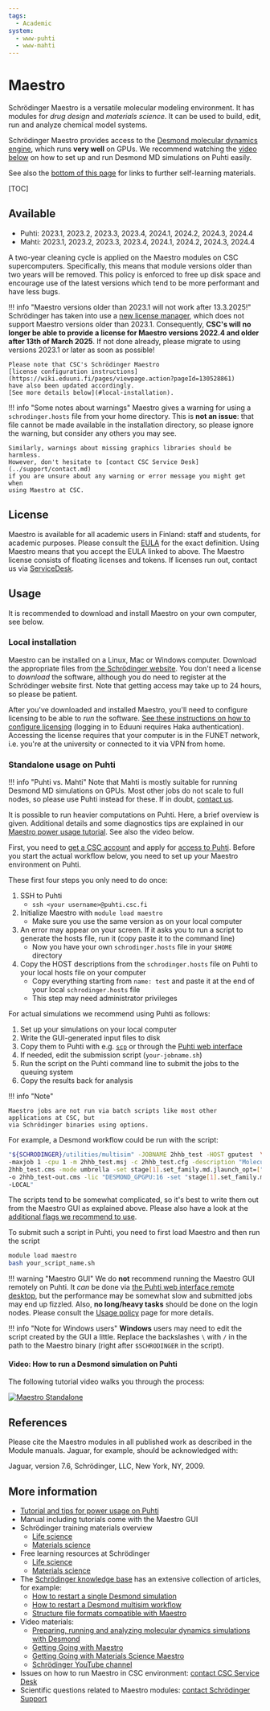 ```yaml
---
tags:
  - Academic
system:
  - www-puhti
  - www-mahti
---
```


# Maestro

Schrödinger Maestro is a versatile molecular modeling environment. It has modules for
*drug design* and *materials science*. It can be used to build, edit, run and analyze
chemical model systems.

Schrödinger Maestro provides access to the
[Desmond molecular dynamics engine](https://video.csc.fi/media/t/0_3udcx6bk),
which runs **very well** on GPUs. We recommend watching the
[video below](#video-how-to-run-a-desmond-simulation-on-puhti)
on how to set up and run Desmond MD simulations on Puhti easily.

See also the [bottom of this page](#more-information) for links to further
self-learning materials.

[TOC]

## Available

* Puhti: 2023.1, 2023.2, 2023.3, 2023.4, 2024.1, 2024.2, 2024.3, 2024.4
* Mahti: 2023.1, 2023.2, 2023.3, 2023.4, 2024.1, 2024.2, 2024.3, 2024.4

A two-year cleaning cycle is applied on the Maestro modules on CSC supercomputers.
Specifically, this means that module versions older than two years will be removed.
This policy is enforced to free up disk space and encourage use of the latest versions
which tend to be more performant and have less bugs.

!!! info "Maestro versions older than 2023.1 will not work after 13.3.2025!"
    Schrödinger has taken into use a
    [new license manager](https://www.schrodinger.com/life-science/learn/white-paper/new-schrodinger-license-manager/),
    which does not support Maestro versions older than 2023.1. Consequently,
    **CSC's will no longer be able to provide a license for Maestro versions
    2022.4 and older after 13th of March 2025**. If not done already, please
    migrate to using versions 2023.1 or later as soon as possible!

    Please note that CSC's Schrödinger Maestro
    [license configuration instructions](https://wiki.eduuni.fi/pages/viewpage.action?pageId=130528861)
    have also been updated accordingly.
    [See more details below](#local-installation).

!!! info "Some notes about warnings"
    Maestro gives a warning for using a `schrodinger.hosts` file from your home
    directory. This is **not an issue**: that file cannot be made available in
    the installation directory, so please ignore the warning, but consider any
    others you may see.

    Similarly, warnings about missing graphics libraries should be harmless.
    However, don't hesitate to [contact CSC Service Desk](../support/contact.md)
    if you are unsure about any warning or error message you might get when
    using Maestro at CSC.

## License

Maestro is available for all academic users in Finland: staff and students, for academic
purposes. Please consult the [EULA](https://www.schrodinger.com/maestro-academic-eula)
for the exact definition. Using Maestro means that you accept the EULA linked to above.
The Maestro license consists of floating licenses and tokens. If licenses run out, contact
us via [ServiceDesk](../support/contact.md).

## Usage

It is recommended to download and install Maestro on your own computer, see below.

### Local installation

Maestro can be installed on a Linux, Mac or Windows computer. Download the
appropriate files from [the Schrödinger website](https://www.schrodinger.com/).
You don't need a license to *download* the software, although you do need to
register at the Schrödinger website first. Note that getting access may take up
to 24 hours, so please be patient.

After you've downloaded and installed Maestro, you'll need to configure
licensing to be able to *run* the software.
[See these instructions on how to configure licensing](https://wiki.eduuni.fi/pages/viewpage.action?pageId=130528861)
(logging in to Eduuni requires Haka authentication). Accessing the license
requires that your computer is in the FUNET network, i.e. you're at the
university or connected to it via VPN from home.

### Standalone usage on Puhti

!!! info "Puhti vs. Mahti"
    Note that Mahti is mostly suitable for running Desmond MD simulations on GPUs.
    Most other jobs do not scale to full nodes, so please use Puhti instead for these.
    If in doubt, [contact us](../support/contact.md).

It is possible to run heavier computations on Puhti. Here, a brief overview is given.
Additional details and some diagnostics tips are explained in our [Maestro power usage
tutorial](../support/tutorials/power-maestro.md). See also the video below.

First, you need to [get a CSC account](../accounts/how-to-create-new-user-account.md)
and apply for [access to Puhti](../accounts/how-to-add-service-access-for-project.md).
Before you start the actual workflow below, you need to set up your Maestro environment
on Puhti.

These first four steps you only need to do once:

1. SSH to Puhti
     * `ssh <your username>@puhti.csc.fi`
2. Initialize Maestro with `module load maestro`
     * Make sure you use the same version as on your local computer
3. An error may appear on your screen. If it asks you to run a script to generate the hosts file,
   run it (copy paste it to the command line)
     * Now you have your own `schrodinger.hosts` file in your `$HOME` directory
4. Copy the HOST descriptions from the `schrodinger.hosts` file on Puhti to your local hosts
   file on your computer
     * Copy everything starting from `name: test` and paste it at the end of your local
       `schrodinger.hosts` file
     * This step may need administrator privileges

For actual simulations we recommend using Puhti as follows:

1. Set up your simulations on your local computer
2. Write the GUI-generated input files to disk
3. Copy them to Puhti with e.g. [`scp`](../data/moving/scp.md) or through the
   [Puhti web interface](../computing/webinterface/index.md)
4. If needed, edit the submission script (`your-jobname.sh`)
5. Run the script on the Puhti command line to submit the jobs to the queuing system
6. Copy the results back for analysis

!!! info "Note"

    Maestro jobs are not run via batch scripts like most other applications at CSC, but
    via Schrödinger binaries using options.

For example, a Desmond workflow could be run with the script:

```bash
"${SCHRODINGER}/utilities/multisim" -JOBNAME 2hhb_test -HOST gputest  \
-maxjob 1 -cpu 1 -m 2hhb_test.msj -c 2hhb_test.cfg -description "Molecular Dynamics" \
2hhb_test.cms -mode umbrella -set stage[1].set_family.md.jlaunch_opt=["-gpu"] \
-o 2hhb_test-out.cms -lic "DESMOND_GPGPU:16 -set "stage[1].set_family.md.jlaunch_opt=["\-LOCAL\"]" \
-LOCAL"
```

The scripts tend to be somewhat complicated, so it's best to write them out from the
Maestro GUI as explained above. Please also have a look at the [additional flags we
recommend to use](../support/tutorials/power-maestro.md).

To submit such a script in Puhti, you need to first load Maestro and then run the script

```bash
module load maestro
bash your_script_name.sh
```

!!! warning "Maestro GUI"
    We do **not** recommend running the Maestro GUI remotely on Puhti. It *can* be done via
    [the Puhti web interface remote desktop](../computing/webinterface/desktop.md), but
    the performance may be somewhat slow and submitted jobs may end up fizzled. Also,
    **no long/heavy tasks** should be done on the login nodes. Please consult the
    [Usage policy](../computing/usage-policy.md) page for more details.

!!! info "Note for Windows users"
    **Windows** users may need to edit the script created by the GUI a little.
    Replace the backslashes `\` with `/` in the path to the Maestro binary
    (right after `$SCHRODINGER` in the script).

#### Video: How to run a Desmond simulation on Puhti

The following tutorial video walks you through the process:

[![Maestro Standalone](http://img.youtube.com/vi/Aj205UDcWFE/0.jpg)](http://www.youtube.com/watch?v=Aj205UDcWFE "Maestro Standalone")

## References

Please cite the Maestro modules in all published work as described
in the Module manuals. Jaguar, for example, should be acknowledged with:

Jaguar, version 7.6, Schrödinger, LLC, New York, NY, 2009.

## More information

* [Tutorial and tips for power usage on Puhti](../support/tutorials/power-maestro.md)
* Manual including tutorials come with the Maestro GUI
* Schrödinger training materials overview
     * [Life science](https://www.schrodinger.com/life-science/learn/education/)
     * [Materials science](https://www.schrodinger.com/materials-science/learn/education/)
* Free learning resources at Schrödinger
     * [Life science](https://www.schrodinger.com/life-science/learn/education/free-learning-resources/)
     * [Materials science](https://www.schrodinger.com/materials-science/learn/education/free-learning-resources/)
* The [Schrödinger knowledge base](https://support.schrodinger.com/s/) has an
  extensive collection of articles, for example:
     * [How to restart a single Desmond simulation](https://www.schrodinger.com/kb/1883)
     * [How to restart a Desmond multisim workflow](https://www.schrodinger.com/kb/1896)
     * [Structure file formats compatible with Maestro](https://www.schrodinger.com/kb/1278)
* Video materials:
     * [Preparing, running and analyzing molecular dynamics simulations with Desmond](https://video.csc.fi/media/t/0_3udcx6bk)
     * [Getting Going with Maestro](https://learn.schrodinger.com/private/edu/release/current/Getting-Going-With-Video-Series/Maestro/Get-Going-Maestro-VS/Content/maestro/Page-Topics-m/01-Course-Intro-Get-Going.htm)
     * [Getting Going with Materials Science Maestro](https://learn.schrodinger.com/private/edu/release/current/Getting-Going-With-Video-Series/MS_Maestro/Get-Going-MS-VS/Content/maestro-ms/Page-Topics-ms/01-Course-Intro-Get-Going-ms.htm)
     * [Schrödinger YouTube channel](https://www.youtube.com/@SchrodingerTV)
* Issues on how to run Maestro in CSC environment: [contact CSC Service Desk](../support/contact.md)
* Scientific questions related to Maestro modules: [contact Schrödinger Support](https://support.schrodinger.com/s/contactsupport)
